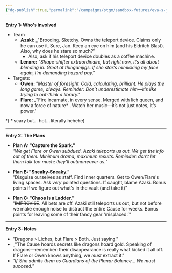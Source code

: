 ```yaml
---
{"dg-publish":true,"permalink":"/campaigns/stgm/sandbox-futures/eva-s-journal-of-definitely-not-doomed-plans/","tags":["stgm","sandbox","unnaturals","eva","futures"]}
---
```




**Entry 1: Who's involved**

- Team
	- **Azaki:** _"Brooding. Sketchy. Owns the teleport device. Claims only he can use it. Sure, Jan. Keep an eye on him (and his Eldritch Blast). Also, why does he stare so much?"
		- Also, ask if his teleport device doubles as a coffee machine.
	- **Lenore:** _"Shape-shifter extraordinaire, but right now, it’s all about blending in. Great at thingamjigs. If she starts mimicking my face again, I’m demanding hazard pay."_
- Targets:
	- **Owen:** _"Master of foresight. Cold, calculating, brilliant. He plays the long game, always. Reminder: Don’t underestimate him—it’s like trying to out-think a library."_
	- **Flare:** _"Fire incarnate, in every sense. Merged with lich queen, and now a force of nature* . Watch her music—it’s not just notes, it’s power."

*( * scary but... hot... literally hehehe)

---

**Entry 2: The Plans**

- **Plan A: "Capture the Spark."**  
    _"We get Flare or Owen subdued. Azaki teleports us out. We get the info out of them. Minimum drama, maximum results. Reminder: don’t let them talk too much; they’ll outmaneuver us."_
    
- **Plan B: "Sneaky-Sneaky."**  
    "Disguise ourselves as staff. Find inner quarters. Get to Owen/Flare's living spaces. Ask _very_ pointed questions. If caught, blame Azaki. Bonus points if we figure out what's in the vault (and take it)"
    
- **Plan C: "Chaos Is a Ladder."**  
    "~~IMPROVISE~~. All bets are off. Azaki still teleports us out, but not before we make enough noise to distract the entire Cause for weeks. Bonus points for leaving some of their fancy gear ‘misplaced.’"
    

---

**Entry 3: Notes**

- "Dragons > Liches, but Flare > Both. Just saying."
- _"The Cause hoards secrets like dragons hoard gold. Speaking of dragons—remember: their disappearance is really what kicked it all off. If Flare or Owen knows anything, we _must_ extract it."
- _"If She admits them as Guardians of the Planar Balance... We must succeed."_